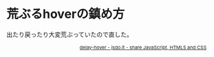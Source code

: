 # 荒ぶるhoverの鎮め方

出たり戻ったり大変荒ぶっていたので直した。

<script type="text/javascript" src="http://jsdo.it/blogparts/lkEa/js"></script><p class="ttlBpJsdoit" style="width: 465px; margin: 0; text-align: right; font-size: 11px;"><a href="http://jsdo.it/su_aska/lkEa" title="delay-hover">delay-hover - jsdo.it - share JavaScript, HTML5 and CSS</a></p>
